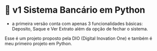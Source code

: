 # 🤑 v1 Sistema Bancário em Python
- a primeira versão conta com apenas 3 funcionalidades básicas: Deposito, Saque e Ver Extrato além da opção de fechar o sistema.

Esse é um projeto proposto pela DIO (Digital Inovation One) e também é meu primeiro projeto em Python.

